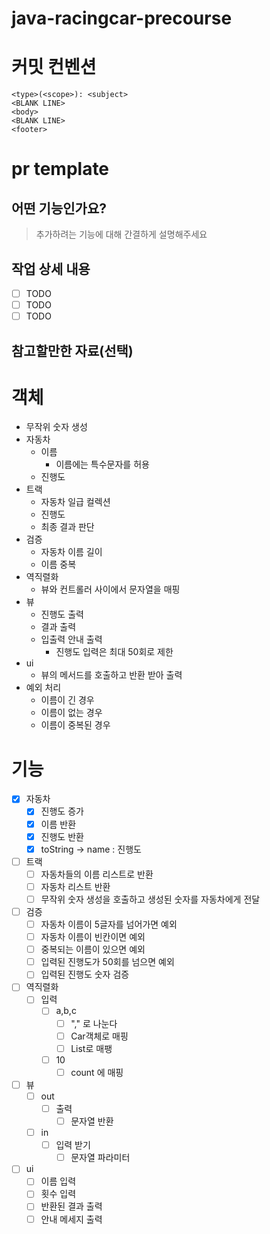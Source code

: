 # java-racingcar-precourse
# 커밋 컨벤션

```text
<type>(<scope>): <subject>
<BLANK LINE>
<body>
<BLANK LINE>
<footer>
```

# pr template
## 어떤 기능인가요?

> 추가하려는 기능에 대해 간결하게 설명해주세요

## 작업 상세 내용

- [ ] TODO
- [ ] TODO
- [ ] TODO

## 참고할만한 자료(선택)


# 객체
- 무작위 숫자 생성
- 자동차
    - 이름
      - 이름에는 특수문자를 허용
    - 진행도
- 트랙
  - 자동차 일급 컬렉션
  - 진행도
  - 최종 결과 판단
- 검증
  - 자동차 이름 길이
  - 이름 중복
- 역직렬화
  - 뷰와 컨트롤러 사이에서 문자열을 매핑
- 뷰
  - 진행도 출력
  - 결과 출력
  - 입출력 안내 출력
    - 진행도 입력은 최대 50회로 제한
- ui
  - 뷰의 메서드를 호출하고 반환 받아 출력
- 예외 처리
  - 이름이 긴 경우
  - 이름이 없는 경우
  - 이름이 중복된 경우
# 기능
- [x] 자동차
  - [x] 진행도 증가
  - [x] 이름 반환
  - [x] 진행도 반환
  - [x] toString -> name : 진행도
- [ ] 트랙
  - [ ] 자동차들의 이름 리스트로 반환
  - [ ] 자동차 리스트 반환
  - [ ] 무작위 숫자 생성을 호출하고 생성된 숫자를 자동차에게 전달
- [ ] 검증
  - [ ] 자동차 이름이 5글자를 넘어가면 예외
  - [ ] 자동차 이름이 빈칸이면 예외
  - [ ] 중복되는 이름이 있으면 예외
  - [ ] 입력된 진행도가 50회를 넘으면 예외
  - [ ] 입력된 진행도 숫자 검증
- [ ] 역직렬화
  - [ ] 입력
    - [ ] a,b,c
      - [ ] "," 로 나눈다 
      - [ ] Car객체로 매핑
      - [ ] List<Car>로 매팽
    - [ ] 10
      - [ ] count 에 매핑
- [ ] 뷰
  - [ ] out
    - [ ] 출력
      - [ ] 문자열 반환
  - [ ] in
    - [ ] 입력 받기
      - [ ] 문자열 파라미터
- [ ] ui
  - [ ] 이름 입력
  - [ ] 횟수 입력
  - [ ] 반환된 결과 출력
  - [ ] 안내 메세지 출력
